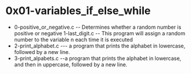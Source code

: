 # 0x01-variables_if_else_while
* 0-positive_or_negative.c -- Determines whether a random number is positive or negative
1-last_digit.c -- This program will assign a random number to the variable n each time it is executed
* 2-print_alphabet.c --- a program that prints the alphabet in lowercase, followed by a new line.
* 3-print_alpabets.c --a program that prints the alphabet in lowercase, and then in uppercase, followed by a new line.
